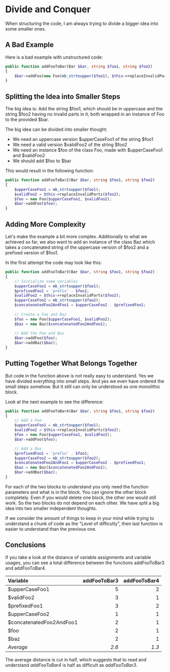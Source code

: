 # Divide and Conquer
When structuring the code, I am always trying to divide a bigger idea into some smaller ones. 

## A Bad Example
Here is a bad example with unstructured code:

```PHP
public function addFooToBar(Bar $bar, string $foo1, string $foo2)
{
    $bar->addFoo(new Foo(mb_strtoupper($foo1), $this->replaceInvalidParts($foo2)));
}
```
## Splitting the Idea into Smaller Steps
The big idea is: Add the string $foo1, which should be in uppercase and the string $foo2 having no invalid parts in it, 
both wrapped in an instance of Foo to the provided $bar.

The big idea can be divided into smaller thought:
- We need an uppercase version $upperCaseFoo1 of the string $foo1
- We need a valid version $validFoo2 of the string $foo2
- We need an instance $foo of the class Foo, made with $upperCaseFoo1 and $validFoo2
- We should add $foo to $bar

This would result in the following function:

```PHP
public function addFooToBar2(Bar $bar, string $foo1, string $foo2)
{
    $upperCaseFoo1 = mb_strtoupper($foo1);
    $validFoo2 = $this->replaceInvalidParts($foo2);
    $foo = new Foo($upperCaseFoo1, $validFoo2);
    $bar->addFoo($foo);
}
```

## Adding More Complexity
Let's make the example a bit more complex. Additionally to what we achieved so far, we also want to add an instance of the class
Baz which takes a concatenated string of the uppercase version of $foo2 and a prefixed version of $foo1.

In the first attempt the code may look like this:

```PHP
public function addFooToBar3(Bar $bar, string $foo1, string $foo2)
{
    // Initialize some variables
    $upperCaseFoo1 = mb_strtoupper($foo1);
    $prefixedFoo1 = 'prefix' . $foo1;
    $validFoo2 = $this->replaceInvalidParts($foo2);
    $upperCaseFoo2 = mb_strtoupper($foo2);
    $concatenatedFoo2AndFoo1 = $upperCaseFoo2 . $prefixedFoo1;
    
    // Create a Foo and Baz
    $foo = new Foo($upperCaseFoo1, $validFoo2);
    $baz = new Baz($concatenatedFoo2AndFoo1);
    
    // Add the Foo and Baz
    $bar->addFoo($foo);
    $bar->addBaz($baz);
}
```

## Putting Together What Belongs Together
But code in the function above is not really easy to understand. Yes we have divided everything into small steps. And yes we 
even have ordered the small steps somehow. But it still can only be understood as one monolithic block.

Look at the next example to see the difference:

```PHP
public function addFooToBar4(Bar $bar, string $foo1, string $foo2)
{
    // Add a Foo
    $upperCaseFoo1 = mb_strtoupper($foo1);
    $validFoo2 = $this->replaceInvalidParts($foo2);
    $foo = new Foo($upperCaseFoo1, $validFoo2);
    $bar->addFoo($foo);

    // Add a Baz
    $prefixedFoo1 = 'prefix' . $foo1;
    $upperCaseFoo2 = mb_strtoupper($foo2);
    $concatenatedFoo2AndFoo1 = $upperCaseFoo2 . $prefixedFoo1;
    $baz = new Baz($concatenatedFoo2AndFoo1);
    $bar->addBaz($baz);
}
```

For each of the two blocks to understand you only need the function parameters and what is in the block. You can ignore the 
other block completely. Even if you would delete one block, the other one would still work. So the two blocks do not depend on 
each other. We have split a big idea into two smaller independent thoughts.

If we consider the amount of things to keep in your mind while trying to understand a chunk of code as the "Level of difficulty",
then last function is easier to understand than the previous one.

## Conclusions
If you take a look at the distance of variable assignments and variable usages, you can see a total difference between the 
functions addFooToBar3 and addFooToBar4.

| Variable                 | addFooToBar3 | addFooToBar4 |
|:-------------------------|-------------:|-------------:|
| $upperCaseFoo1           | 5 | 2 |
| $validFoo2               | 3 | 1 |
| $prefixedFoo1            | 3 | 2 |
| $upperCaseFoo2           | 1 | 1 |
| $concatenatedFoo2AndFoo1 | 2 | 1 |
| $foo                     | 2 | 1 |
| $baz                     | 2 | 1 |
| *Average*                | *2.6* | *1.3* |

The average distance is cut in half, which suggests that to read and understand *addFooToBar4* is half as difficult as *addFooToBar3*.
